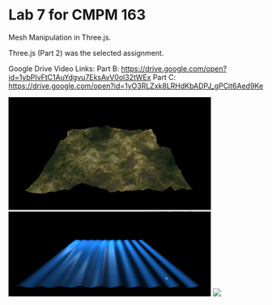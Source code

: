 # Lab 7 for CMPM 163
Mesh Manipulation in Three.js.

Three.js (Part 2) was the selected assignment.

Google Drive Video Links:
Part B: https://drive.google.com/open?id=1ybPIvFtC1AuYdgvu7EksAvV0ol32tWEx
Part C: https://drive.google.com/open?id=1yO3RLZxk8LRHdKbADPJ_gPCit6Aed9Ke

<img src="images/lab7part1demo.png" width="400">
<img src="images/lab7part2demo.gif" width="400">
<img src="images/lab7part3demo.gif" width="400">
